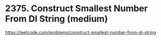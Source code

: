 # 2375. Construct Smallest Number From DI String (medium)

https://leetcode.com/problems/construct-smallest-number-from-di-string
